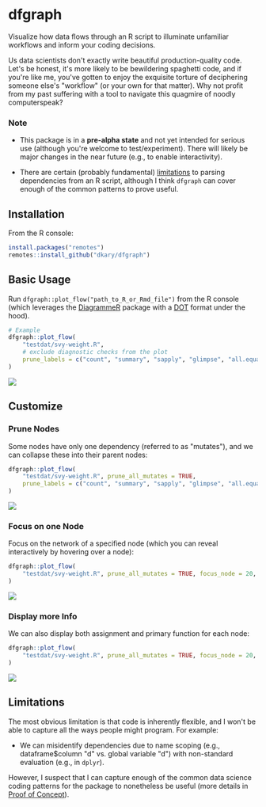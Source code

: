 
# dfgraph

Visualize how data flows through an R script to illuminate unfamiliar workflows and inform your coding decisions. 

Us data scientists don't exactly write beautiful production-quality code. Let's be honest, it's more likely to be bewildering spaghetti code, and if you're like me, you've gotten to enjoy the exquisite torture of deciphering someone else's "workflow" (or your own for that matter). Why not profit from my past suffering with a tool to navigate this quagmire of noodly computerspeak?

### Note 

- This package is in a **pre-alpha state** and not yet intended for serious use (although you're welcome to test/experiment). There will likely be major changes in the near future (e.g., to enable interactivity).

- There are certain (probably fundamental) [limitations](#limitations) to parsing dependencies from an R script, although I think `dfgraph` can cover enough of the common patterns to prove useful.

## Installation

From the R console:

```r
install.packages("remotes")
remotes::install_github("dkary/dfgraph")
```

## Basic Usage

Run `dfgraph::plot_flow("path_to_R_or_Rmd_file")` from the R console (which leverages the [DiagrammeR](https://github.com/rich-iannone/DiagrammeR) package with a   [DOT](https://en.wikipedia.org/wiki/DOT_(graph_description_language)) format under the hood).

```r
# Example
dfgraph::plot_flow(
    "testdat/svy-weight.R",
    # exclude diagnostic checks from the plot
    prune_labels = c("count", "summary", "sapply", "glimpse", "all.equal")
)
```

![](ref/img/assemble.svg)

## Customize

### Prune Nodes

Some nodes have only one dependency (referred to as "mutates"), and we can collapse these into their parent nodes:

```r
dfgraph::plot_flow(
    "testdat/svy-weight.R", prune_all_mutates = TRUE,
    prune_labels = c("count", "summary", "sapply", "glimpse", "all.equal")
)
```

![](ref/img/assemble-prune.svg)

### Focus on one Node

Focus on the network of a specified node (which you can reveal interactively by hovering over a node):

```r
dfgraph::plot_flow(
    "testdat/svy-weight.R", prune_all_mutates = TRUE, focus_node = 20, 
)
```

![](ref/img/assemble-focus.svg)

### Display more Info

We can also display both assignment and primary function for each node:

```r
dfgraph::plot_flow(
    "testdat/svy-weight.R", prune_all_mutates = TRUE, focus_node = 20, label_option = "both"
)
```

![](ref/img/assemble-both.svg)

## Limitations

The most obvious limitation is that code is inherently flexible, and I won't be able to capture all the ways people might program. For example:

- We can misidentify dependencies due to name scoping (e.g., dataframe$column "d" vs. global variable "d") with non-standard evaluation (e.g., in `dplyr`).

However, I suspect that I can capture enough of the common data science coding patterns for the package to nonetheless be useful (more details in [Proof of Concept](ref/POC.md)).
